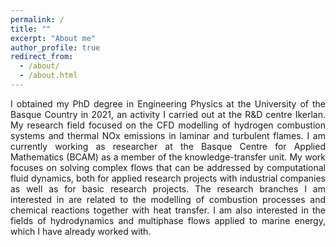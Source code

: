 ```yaml
---
permalink: /
title: ""
excerpt: "About me"
author_profile: true
redirect_from: 
  - /about/
  - /about.html
---
```

<p align="justify">
I obtained my PhD degree in Engineering Physics at the University of the Basque Country in 2021, an activity I carried out at the R&D centre Ikerlan. My research field focused on the CFD modelling of hydrogen combustion systems and thermal NOx emissions in laminar and turbulent flames. I am currently working as researcher at the Basque Centre for Applied Mathematics (BCAM) as a member of the knowledge-transfer unit. My work focuses on solving complex flows that can be addressed by computational fluid dynamics, both for applied research projects with industrial companies as well as for basic research projects. The research branches I am interested in are related to the modelling of combustion processes and chemical reactions together with heat transfer. I am also interested in the fields of hydrodynamics and multiphase flows applied to marine energy, which I have already worked with. 
</p>
 
